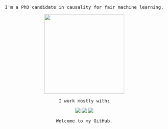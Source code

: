 <p align="center"><samp>
  I'm a PhD candidate in causality for fair machine learning.
</samp>
</p>

<div align='center'>
  <img height=250 src='https://media.giphy.com/media/IThjAlJnD9WNO/giphy.gif' />
</div>

<p align="center"><samp>  
  I work mostly with:
</samp>
</p>

<p align="center">
  <a> <img src="https://img.icons8.com/color/40/000000/python--v1.png"/> </a>
  <a> <img src="https://img.icons8.com/windows/40/000000/r-project.png"/> </a>
  <a> <img src="https://img.icons8.com/dusk/40/000000/scala.png"/> </a>
<!--   <a> <img src="https://img.icons8.com/fluency/40/000000/anaconda--v2.png"/> </a>
  <a> <img src="https://img.icons8.com/color/48/000000/git.png"/> </a> -->
</p>

<p align="center"><samp>
Welcome to my GitHub. 
</samp>
</p>



<!--

### Hi there 👋

**cc-jalvarez/cc-jalvarez** is a ✨ _special_ ✨ repository because its `README.md` (this file) appears on your GitHub profile.

Here are some ideas to get you started:

- 🔭 I’m currently working on ...
- 🌱 I’m currently learning ...
- 👯 I’m looking to collaborate on ...
- 🤔 I’m looking for help with ...
- 💬 Ask me about ...
- 📫 How to reach me: ...
- 😄 Pronouns: ...
- ⚡ Fun fact: ...
-->
